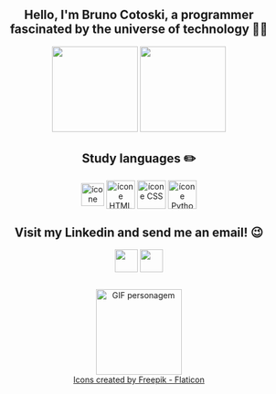 ##

<div align="center">
<h2> Hello, I'm Bruno Cotoski, a programmer fascinated by the universe of technology 👨‍🚀 </h2>
<img height="150em" src="https://github-readme-stats.vercel.app/api?username=bruno-cotoski&show_icons=true&theme=dracula"/>
<img height="150em" src="https://github-readme-stats.vercel.app/api/top-langs/?username=bruno-cotoski&layout=compact&theme=dracula"/>

</div> 

##

<div align="center" style="display: inline_block">
<h2> Study languages ✏️ </h2>
  <img align="center" alt="ícone JavaScript" height="40" width="40" src="https://cdn-icons-png.flaticon.com/512/5968/5968292.png">
  <img align="center" alt="ícone HTML" height="50" width="50" src="https://cdn-icons-png.flaticon.com/512/5968/5968267.png">
  <img align="center" alt="ícone CSS" height="50" width="50" src="https://cdn-icons-png.flaticon.com/512/5968/5968242.png">
  <img align="center" alt="ícone Python" height="50" width="50" src="https://cdn-icons-png.flaticon.com/512/5968/5968350.png">
</div>

##
    
<div align="center" style="display: inline_block">
 <div align="center" style="display: inline_block">
<h2> Visit my Linkedin and send me an email! 😉 </h2>
<a href="https://www.linkedin.com/in/bruno-cotoski" target="_blank"><img  align="center" src="https://cdn-icons-png.flaticon.com/512/3992/3992606.png"  height="40" width="40" target="_blank"></a>
<a href ="mailto:cottosky@gmail.com" target="_blank"><img align="center"  src="https://cdn-icons-png.flaticon.com/512/732/732200.png" height="40"  width="40"></a>
</div>



##  

  <div align="center">
    <img alt="GIF personagem" height="150" width="150" src="https://media.discordapp.net/attachments/1031692949664309332/1031693306314362950/MyEmoji_20201218_203417_148.gif?width=555&height=555">
     <br>
  <a href="https://www.flaticon.com" title="Ícones">Icons created by Freepik - Flaticon</a>
 <div>
